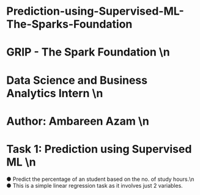 # Prediction-using-Supervised-ML-The-Sparks-Foundation
#  GRIP - The Spark Foundation \n
# Data Science and Business Analytics Intern \n
# Author: Ambareen Azam \n
# Task 1: Prediction using Supervised ML \n
● Predict the percentage of an student based on the no. of study hours.\n
● This is a simple linear regression task as it involves just 2 variables.
